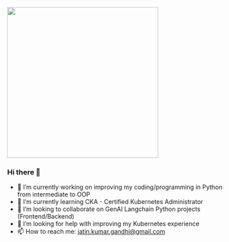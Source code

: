 <div id="header" align="left">
	<img src="https://media.giphy.com/media/bGgsc5mWoryfgKBx1u/giphy.gif" width="350"/>
</div>

### Hi there 👋

- 🔭 I’m currently working on improving my coding/programming in Python from intermediate to OOP
- 🌱 I’m currently learning CKA - Certified Kubernetes Administrator 
- 👯 I’m looking to collaborate on GenAI Langchain Python projects (Frontend/Backend)
- 🤔 I’m looking for help with improving my Kubernetes experience
- 📫 How to reach me: jatin.kumar.gandhi@gmail.com

<!--
**JG-Cloud/JG-Cloud** is a ✨ _special_ ✨ repository because its `README.md` (this file) appears on your GitHub profile.

Here are some ideas to get you started:

- 🔭 I’m currently working on ...
- 🌱 I’m currently learning ...
- 👯 I’m looking to collaborate on ...
- 🤔 I’m looking for help with ...
- 💬 Ask me about ...
- 📫 How to reach me: ...
- 😄 Pronouns: ...
- ⚡ Fun fact: ...
-->
